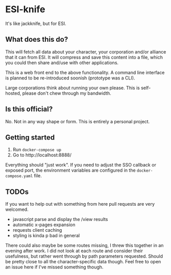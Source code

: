 # ESI-knife

It's like jackknife, but for ESI.

## What does this do?

This will fetch all data about your character, your corporation and/or alliance that it can from ESI. It will compress and save this content into a file, which you could then share and/use with other applications.

This is a web front end to the above functionality. A command line interface is planned to be re-introduced soonish (prototype was a CLI).

Large corporations think about running your own please. This is self-hosted, please don't chew through my bandwidth.

## Is this official?

No. Not in any way shape or form. This is entirely a personal project.

## Getting started

 1. Run `docker-compose up`
 2. Go to http://localhost:8888/

Everything should "just work". If you need to adjust the SSO callback or exposed port, the environment variables are configured in the `docker-compose.yaml` file.

## TODOs

If you want to help out with something from here pull requests are very welcomed.

- javascript parse and display the /view results
- automatic x-pages expansion
- requests client caching
- styling is kinda p bad in general

There could also maybe be some routes missing, I threw this together in an evening after work. I did not look at each route and consider their usefulness, but rather went through by path parameters requested. Should be pretty close to all the character-specific data though. Feel free to open an issue here if I've missed something though.
